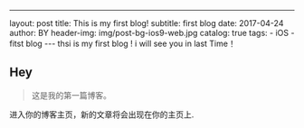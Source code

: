 ---
layout:     post
title:      This is my first blog!
subtitle:   first blog
date:       2017-04-24
author:     BY
header-img: img/post-bg-ios9-web.jpg
catalog: 	 true
tags:
    - iOS
    - fitst blog
---  thsi is my first blog !   i will see you in last Time！

## Hey
>这是我的第一篇博客。

进入你的博客主页，新的文章将会出现在你的主页上.

